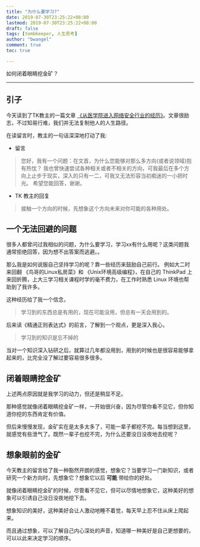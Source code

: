 ```yaml
---
title: "为什么要学习?"
date: 2019-07-30T23:25:22+08:00
lastmod: 2019-07-30T23:25:22+08:00
draft: false
tags: [tombkeeper, 人生思考]
author: "bwangel"
comment: true
toc: true

---
```


如何闭着眼睛挖金矿？

<!--more-->
---

## 引子

今天读到了TK教主的一篇文章 [《从医学院进入网络安全行业的经历》](https://mp.weixin.qq.com/s/FRomJ-mfbFKpjyweEC1tOw)。文章很励志，不过知易行难，我们并无法复制他人的人生路径。

在读留言时，教主的一句话深深地打动了我:

+ 留言

> 您好，我有一个问题：在文首，为什么您能够对那么多方向(或者说领域)抱有热忱？
我也曾快速尝试各种相关或者不相关的方向，可我最后在多个方向上止步于现实，深入的只有一二，可我又无法形容当初痴迷的一小把时光。
希望您能回答，谢谢。

+ TK 教主的回复

> 接触一个方向的时候，先想象这个方向未来对你可能的各种用处。

## 一个无法回避的问题

很多人都曾问过我相似的问题，为什么要学习，学习xx有什么用呢？这类问题我通常拒绝回答，因为想不出答案而逃避。。

那么我是如何说服自己坚持学习的呢？靠一些经历来鼓励自己前行。
例如大二时来回翻 《鸟哥的Linux私房菜》和 《Unix环境高级编程》，在自己的 ThinkPad 上来回折腾，上大三学习相关课程时学的毫不费力，在工作时熟悉 Linux 环境也帮助到了我许多。

这种经历给了我一个信念，

> 学习到的东西总是有用的，现在可能没用，但总有一天会用到的。

后来读《精通正则表达式》的前言，了解到一个观点，更是深入我心，

> 学习到的知识是忘不掉的

当对一个知识深入钻研之后，就算过几年都没用到，用到的时候也是很容易能够拿起来的，比完全没了解过要容易很多很多。

## 闭着眼睛挖金矿

上述两点原因就是我学习的动力，但还是稍显不足。

那种感觉就像闭着眼睛挖金矿一样，一开始很兴奋，因为尽管你看不见它，但你知道你挖的东西肯定有价值。

但后来慢慢发现，金矿实在是太多太多了，可能一辈子都挖不完。每当想到这里，就感觉有些泄气了。既然一辈子也挖不完，为什么还要没日没夜地去挖呢？

## 想象眼前的金矿

今天教主的留言给了我一种豁然开朗的感觉，想象它？当要学习一门新知识，或者研究一个新方向时，先想象它？想象它以后 __可能__ 带给你的好处。

就像闭着眼睛挖金矿的时候，尽管看不见它，但可以尽情地想象它，这种美好的想象可以引诱自己没日没夜地挖下去。

想象知识的美好，这种美好会让人激动地睡不着觉，每天早上忍不住从床上爬起来。

而且通过想象，可以了解自己内心深处的声音，知道哪一种美好是自己更想要的，可以以此来决定学习的顺序。
